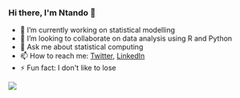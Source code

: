 ### Hi there, I'm Ntando 👋


- 🔭 I’m currently working on statistical modelling 
- 👯 I’m looking to collaborate on data analysis using R and Python
- 💬 Ask me about statistical computing
- 📫 How to reach me: [Twitter](https://twitter.com/matshisela), [LinkedIn](https://www.linkedin.com/in/ntandoyenkosi-matshisela-8507876a/)
- ⚡ Fun fact: I don't like to lose


<img src="![Ntando's GitHub stats](https://github-readme-stats.vercel.app/api?username=matshisela&show_icons=true&theme=dark)">
